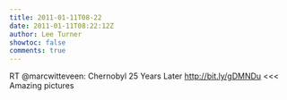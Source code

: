 ```yaml
---
title: 2011-01-11T08-22
date: 2011-01-11T08:22:12Z
author: Lee Turner
showtoc: false
comments: true
---
```


RT @marcwitteveen: Chernobyl 25 Years Later http://bit.ly/gDMNDu &lt;&lt;&lt; Amazing pictures

